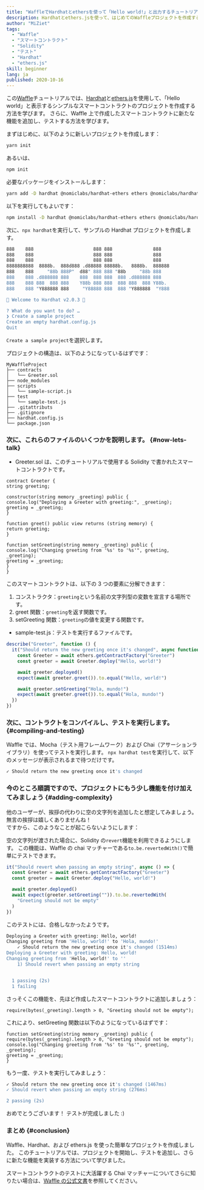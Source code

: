 ```yaml
---
title: "WaffleでHardhatとethersを使って「Hello world!」と出力するチュートリアル"
description: Hardhatとethers.jsを使って、はじめてのWaffleプロジェクトを作成する
author: "MiZiet"
tags:
  - "Waffle"
  - "スマートコントラクト"
  - "Solidity"
  - "テスト"
  - "Hardhat"
  - "ethers.js"
skill: beginner
lang: ja
published: 2020-10-16
---
```


この[Waffle](https://ethereum-waffle.readthedocs.io)チュートリアルでは、[Hardhat](https://hardhat.org/)と[ethers.js](https://docs.ethers.io/v5/)を使用して、「Hello world」と表示するシンプルなスマートコントラクトのプロジェクトを作成する方法を学びます。 さらに、Waffle 上で作成したスマートコントラクトに新たな機能を追加し、テストする方法を学びます。

まずはじめに、以下のように新しいプロジェクトを作成します：

```bash
yarn init
```

あるいは、

```bash
npm init
```

必要なパッケージをインストールします：

```bash
yarn add -D hardhat @nomiclabs/hardhat-ethers ethers @nomiclabs/hardhat-waffle ethereum-waffle chai
```

以下を実行してもよいです：

```bash
npm install -D hardhat @nomiclabs/hardhat-ethers ethers @nomiclabs/hardhat-waffle ethereum-waffle chai
```

次に、`npx hardhat`を実行して、サンプルの Hardhat プロジェクトを作成します。

```bash
888    888                      888 888               888
888    888                      888 888               888
888    888                      888 888               888
8888888888  8888b.  888d888 .d88888 88888b.   8888b.  888888
888    888     "88b 888P"  d88" 888 888 "88b     "88b 888
888    888 .d888888 888    888  888 888  888 .d888888 888
888    888 888  888 888    Y88b 888 888  888 888  888 Y88b.
888    888 "Y888888 888     "Y88888 888  888 "Y888888  "Y888

👷 Welcome to Hardhat v2.0.3 👷‍

? What do you want to do? …
❯ Create a sample project
Create an empty hardhat.config.js
Quit
```

`Create a sample project`を選択します。

プロジェクトの構造は、以下のようになっているはずです：

```
MyWaffleProject
├── contracts
│   └── Greeter.sol
├── node_modules
├── scripts
│   └── sample-script.js
├── test
│   └── sample-test.js
├── .gitattributs
├── .gitignore
├── hardhat.config.js
└── package.json
```

### 次に、これらのファイルのいくつかを説明します。 \{#now-lets-talk}

- Greeter.sol は、このチュートリアルで使用する Solidity で書かれたスマートコントラクトです。

```solidity
contract Greeter {
string greeting;

constructor(string memory _greeting) public {
console.log("Deploying a Greeter with greeting:", _greeting);
greeting = _greeting;
}

function greet() public view returns (string memory) {
return greeting;
}

function setGreeting(string memory _greeting) public {
console.log("Changing greeting from '%s' to '%s'", greeting, _greeting);
greeting = _greeting;
}
}
```

このスマートコントラクトは、以下の 3 つの要素に分解できます：

1. コンストラクタ：`greeting`という名前の文字列型の変数を宣言する場所です。
2. greet 関数：`greeting`を返す関数です。
3. setGreeting 関数：`greeting`の値を変更する関数です。

- sample-test.js：テストを実行するファイルです。

```js
describe("Greeter", function () {
  it("Should return the new greeting once it's changed", async function () {
    const Greeter = await ethers.getContractFactory("Greeter")
    const greeter = await Greeter.deploy("Hello, world!")

    await greeter.deployed()
    expect(await greeter.greet()).to.equal("Hello, world!")

    await greeter.setGreeting("Hola, mundo!")
    expect(await greeter.greet()).to.equal("Hola, mundo!")
  })
})
```

### 次に、コントラクトをコンパイルし、テストを実行します。 \{#compiling-and-testing}

Waffle では、Mocha（テスト用フレームワーク）および Chai（アサーションライブラリ）を使ってテストを実行します。 `npx hardhat test`を実行して、以下のメッセージが表示されるまで待つだけです。

```bash
✓ Should return the new greeting once it's changed
```

### 今のところ順調ですので、プロジェクトにもう少し機能を付け加えてみましょう<Emoji text=":slightly_smiling_face:" size={1}/> \{#adding-complexity}

他のユーザーが、挨拶の代わりに空の文字列を追加したと想定してみましょう。 無言の挨拶は嬉しくありませんね！  
ですから、このようなことが起こらないようにします：

空の文字列が渡された場合に、Solidity の`revert`機能を利用できるようにします。 この機能は、Waffle の chai マッチャーである`to.be.revertedWith()`で簡単にテストできます。

```js
it("Should revert when passing an empty string", async () => {
  const Greeter = await ethers.getContractFactory("Greeter")
  const greeter = await Greeter.deploy("Hello, world!")

  await greeter.deployed()
  await expect(greeter.setGreeting("")).to.be.revertedWith(
    "Greeting should not be empty"
  )
})
```

このテストには、合格しなかったようです。

```bash
Deploying a Greeter with greeting: Hello, world!
Changing greeting from 'Hello, world!' to 'Hola, mundo!'
    ✓ Should return the new greeting once it's changed (1514ms)
Deploying a Greeter with greeting: Hello, world!
Changing greeting from 'Hello, world!' to ''
    1) Should revert when passing an empty string


  1 passing (2s)
  1 failing
```

さっそくこの機能を、先ほど作成したスマートコントラクトに追加しましょう：

```solidity
require(bytes(_greeting).length > 0, "Greeting should not be empty");
```

これにより、setGreeting 関数は以下のようになっているはずです：

```solidity
function setGreeting(string memory _greeting) public {
require(bytes(_greeting).length > 0, "Greeting should not be empty");
console.log("Changing greeting from '%s' to '%s'", greeting, _greeting);
greeting = _greeting;
}
```

もう一度、テストを実行してみましょう：

```bash
✓ Should return the new greeting once it's changed (1467ms)
✓ Should revert when passing an empty string (276ms)

2 passing (2s)
```

おめでとうございます！ テストが完成しました :)

### まとめ \{#conclusion}

Waffle、Hardhat、および ethers.js を使った簡単なプロジェクトを作成しました。 このチュートリアルでは、プロジェクトを開始し、テストを追加し、さらに新たな機能を実装する方法について学びました。

スマートコントラクトのテストに大活躍する Chai マッチャーについてさらに知りたい場合は、[Waffle の公式文書](https://ethereum-waffle.readthedocs.io/en/latest/matchers.html)を参照してください。

